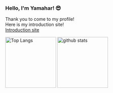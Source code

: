 ### Hello, I'm Yamahar! :sunglasses:

Thank you to come to my profile!  
Here is my introduction site!  
[Introduction site](https://yamahar.work)

<p align="left">

<img alt="Top Langs" height="160px" src="https://github-readme-stats.vercel.app/api/top-langs/?username=shebang-sh&hide=html&layout=compact">
<img alt="github stats" height="160px" src="https://github-readme-stats.vercel.app/api?username=shebang-sh&show_icons=true&count_private=true">

</p>
